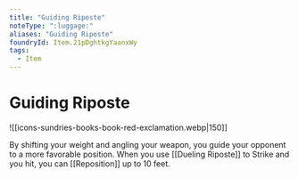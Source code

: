 ```yaml
---
title: "Guiding Riposte"
noteType: ":luggage:"
aliases: "Guiding Riposte"
foundryId: Item.21pDghtkgYaanxWy
tags:
  - Item
---
```


# Guiding Riposte
![[icons-sundries-books-book-red-exclamation.webp|150]]

By shifting your weight and angling your weapon, you guide your opponent to a more favorable position. When you use [[Dueling Riposte]] to Strike and you hit, you can [[Reposition]] up to 10 feet.

